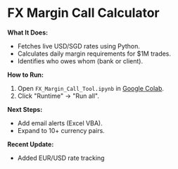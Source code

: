 # FX Margin Call Calculator  

**What It Does:**  
- Fetches live USD/SGD rates using Python.  
- Calculates daily margin requirements for $1M trades.  
- Identifies who owes whom (bank or client).  

**How to Run:**  
1. Open `FX_Margin_Call_Tool.ipynb` in [Google Colab](https://colab.research.google.com/).  
2. Click "Runtime" → "Run all".  

**Next Steps:**  
- Add email alerts (Excel VBA).  
- Expand to 10+ currency pairs.  


**Recent Update:**  
- Added EUR/USD rate tracking  
